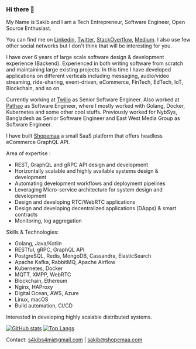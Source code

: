 ### Hi there 👋

My Name is Sakib and I am a Tech Entrepreneur, Software Engineer, Open Source Enthusiast.

You can find me on [Linkedin](https://linkedin.com/in/s4kibs4mi), [Twitter](https://twitter.com/s4kibs4mi), [StackOverflow](https://stackoverflow.com/users/2923205/sakib-sami), [Medium](https://medium.com/@sakibsami). I also use few other social networks but I don't think that will be interesting for you.

I have over 6 years of large scale software design & development experience (Backend). Experienced in both writing software from scratch and maintaining large existing projects. In this time I have developed applications on different verticals including messaging, audio/video streaming, ride-sharing, event-driven, eCommerce, FinTech, EdTech, IoT, Blockchain, and so on.

Currently working at [Twilio](https://twilio.com) as Senior Software Engineer. Also worked at [Pathao](https://pathao.com) as Software Engineer, where I mostly worked with Golang, Docker, Kubernetes and some other cool stuffs. Previously worked for NybSys, Bangladesh as Senior Software Engineer and East West Media Group as Software Engineer.

I have built [Shopemaa](https://shopemaa.com/) a small SaaS platform that offers headless eCommerce GraphQL API.

Area of expertise :
- REST, GraphQL and gRPC API design and development
- Horizontally scalable and highly available systems design & development
- Automating development workflows and deployment pipelines
- Leveraging Micro-service architecture for system design and development
- Design and developing RTC/WebRTC applications
- Design and developing decentralized applications (DApps) & smart contracts
- Monitoring, log aggregation

Skills & Technologies:
- Golang, Java/Kotlin
- RESTful, gRPC, GraphQL API
- PostgreSQL, Redis, MongoDB, Cassandra, ElasticSearch
- Apache Kafka, RabbitMQ, Apache Airflow
- Kubernetes, Docker
- MQTT, XMPP, WebRTC
- Blockchain, Ethereum
- Nginx, HAProxy
- Digital Ocean, AWS, Azure
- Linux, macOS
- Build automation, CI/CD

Interested in developing highly scalable distributed systems.

[![GitHub stats](https://github-readme-stats.vercel.app/api?username=s4kibs4mi)](https://github.com/s4kibs4mi/github-readme-stats)
[![Top Langs](https://github-readme-stats-git-masterrstaa-rickstaa.vercel.app/api/top-langs/?username=s4kibs4mi)](https://github.com/s4kibs4mi/github-readme-stats)

Contact: s4kibs4mi@gmail.com | sakib@shopemaa.com
